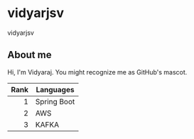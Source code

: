 # vidyarjsv
vidyarjsv


## About me

Hi, I'm Vidyaraj. You might recognize me as GitHub's mascot.

| Rank | Languages  |
|-----:|----------- |
|     1| Spring Boot|
|     2| AWS        |
|     3| KAFKA      |
